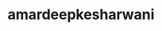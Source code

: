 ---
title: amardeepkesharwani
github: https://github.com/amardeepkesharwani
mode: dark
transition: 1s
score: 71.7
archetype:
- Little Bit of Everything
---